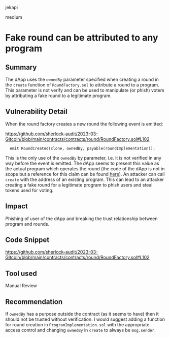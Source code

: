 jekapi

medium

# Fake round can be attributed to any program

## Summary
The dApp uses the `ownedBy` parameter specified when creating a round in the `create` function of `RoundFactory.sol` to attribute a round to a program. This parameter is not verify and can be used to manipulate (or phish) voters by attributing a fake round to a legitimate program.

## Vulnerability Detail
When the round factory creates a new round the following event is emitted:

https://github.com/sherlock-audit/2023-03-Gitcoin/blob/main/contracts/contracts/round/RoundFactory.sol#L102
```solidity
  emit RoundCreated(clone, ownedBy, payable(roundImplementation));
```

This is the only use of the `ownedBy` by parameter, i.e. it is not verified in any way before the event is emitted. The dApp seems to present this value as the actual program which operates the round (the code of the dApp is not in scope but a reference for this claim can be found [here](https://github.com/gitcoinco/grants-stack/blob/2b6aaad752ebfc863c6de0b6b9cd1f2021d3664a/packages/round-manager/src/features/round/ViewRoundPage.tsx#L98)). An attacker can call `create` with the address of an existing program. This can lead to an attacker creating a fake round for a legitimate program to phish users and steal tokens used for voting.

## Impact
Phishing of user of the dApp and breaking the trust relationship between program and rounds.

## Code Snippet
https://github.com/sherlock-audit/2023-03-Gitcoin/blob/main/contracts/contracts/round/RoundFactory.sol#L102

## Tool used
Manual Review

## Recommendation
If `ownedBy` has a purpose outside the contract (as it seems to have) then it should not be trusted without verification. I would suggest adding a function for round creation in `ProgramImplementation.sol` with the appropriate access control and changing `ownedBy` in `create` to always be `msg.sender`. 